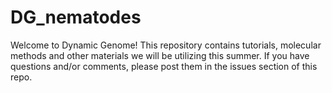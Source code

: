 # DG_nematodes

Welcome to Dynamic Genome! This repository contains tutorials, molecular methods and other materials we will be utilizing this summer. If you have questions and/or comments, please post them in the issues section of this repo. 